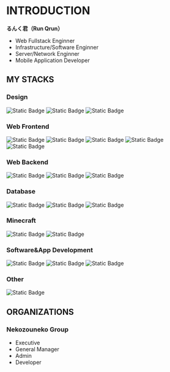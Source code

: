 # INTRODUCTION
__るんく君（Run Qrun）__
* Web Fullstack Enginner
* Infrastructure/Software Enginner
* Server/Network Enginner 
* Mobile Application Developer
## MY STACKS
### Design
![Static Badge](https://img.shields.io/badge/-TailwindCSS-06B6D4?style=for-the-badge)
![Static Badge](https://img.shields.io/badge/-GoogleFonts-4285F4?style=for-the-badge)
![Static Badge](https://img.shields.io/badge/-Figma-F24E1E?style=for-the-badge)
### Web Frontend
![Static Badge](https://img.shields.io/badge/-JavaScript-F7DF1E?style=for-the-badge)
![Static Badge](https://img.shields.io/badge/-TypeScript-3178C6?style=for-the-badge)
![Static Badge](https://img.shields.io/badge/-Vue.js-4FC08D?style=for-the-badge)
![Static Badge](https://img.shields.io/badge/-React-61DAFB?style=for-the-badge)
![Static Badge](https://img.shields.io/badge/-NextJS-000000?style=for-the-badge)
### Web Backend
![Static Badge](https://img.shields.io/badge/-PHP-777BB4?style=for-the-badge)
![Static Badge](https://img.shields.io/badge/-Python-3776AB?style=for-the-badge)
![Static Badge](https://img.shields.io/badge/-NodeJS-5FA04E?style=for-the-badge)
### Database
![Static Badge](https://img.shields.io/badge/-MySQL-4479A1?style=for-the-badge)
![Static Badge](https://img.shields.io/badge/-MariaDB-003545?style=for-the-badge)
![Static Badge](https://img.shields.io/badge/-MongoDB-47A248?style=for-the-badge)
### Minecraft
![Static Badge](https://img.shields.io/badge/-Kotlin-7F52FF?style=for-the-badge)
![Static Badge](https://img.shields.io/badge/-Skript-000000?style=for-the-badge)
### Software&App Development
![Static Badge](https://img.shields.io/badge/-Python-3776AB?style=for-the-badge)
![Static Badge](https://img.shields.io/badge/-Go-00ADD8?style=for-the-badge)
![Static Badge](https://img.shields.io/badge/-Dart(Flutter)-02569B?style=for-the-badge)

### Other
![Static Badge](https://img.shields.io/badge/-Jupyter-F37626?style=for-the-badge)

## ORGANIZATIONS
### Nekozouneko Group
* Executive
* General Manager
* Admin
* Developer

